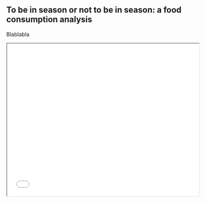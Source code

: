 ## To be in season or not to be in season: a food consumption analysis

Blablabla


<p><iframe src="map_test.html" width="100%" height="400"></iframe></p>
